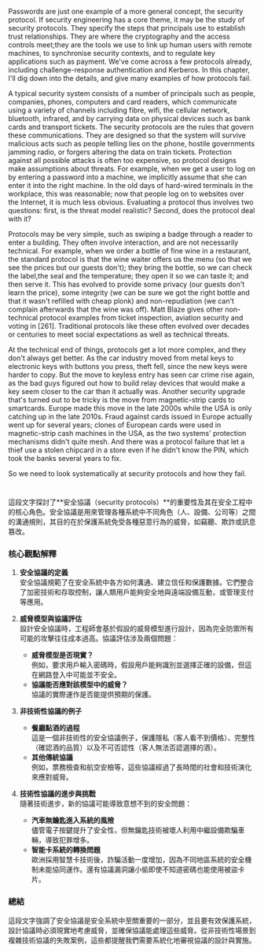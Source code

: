 
Passwords are just one example of a more general concept, the security protocol.
If security engineering has a core theme, it may be the study of security protocols.
They specify the steps that principals use to establish trust relationships.
They are where the cryptography and the access controls meet;they are the tools we use to link up human users with remote machines, to synchronise security contexts, and to regulate key applications such as payment. 
We've come across a few protocols already, including challenge-response authentication and Kerberos. 
In this chapter, I'll dig down into the details, and give many examples of how protocols fail.

A typical security system consists of a number of principals such as people, companies, phones, computers and card readers, which communicate using a variety of channels including fibre, wifi, the cellular network, bluetooth, infrared, and by carrying data on physical devices such as bank cards and transport tickets.
The security protocols are the rules that govern these communications. 
They are designed so that the system will survive malicious acts such as people telling lies on the phone, hostile governments jamming radio, or forgers altering the data on train tickets. 
Protection against all possible attacks is often too expensive, so protocol designs make assumptions about threats.
For example, when we get a user to log on by entering a password into a machine, we implicitly assume that she can enter it into the right machine.
In the old days of hard-wired terminals in the workplace, this was reasonable; now that people log on to websites over the Internet, it is much less obvious.
Evaluating a protocol thus involves two questions: first, is the threat model realistic? 
Second, does the protocol deal with it?

Protocols may be very simple, such as swiping a badge through a reader to enter a building. 
They often involve interaction, and are not necessarily technical. 
For example, when we order a bottle of fine wine in a restaurant, the standard protocol is that the wine waiter offers us the menu (so that we see the prices but our guests don't); they bring the bottle, so we can check the label,the seal and the temperature; they open it so we can taste it; and then serve it.
This has evolved to provide some privacy (our guests don't learn the price), some integrity (we can be sure we got the right bottle and that it wasn't refilled with cheap plonk) and non-repudiation (we can't complain afterwards that the wine was off). 
Matt Blaze gives other non-technical protocol examples from ticket inspection, aviation security and voting in [261]. 
Traditional protocols like these often evolved over decades or centuries to meet social expectations as well as technical threats.

At the technical end of things, protocols get a lot more complex, and they don't always get better. 
As the car industry moved from metal keys to electronic keys with buttons you press, theft fell, since the new keys were harder to copy.
But the move to keyless entry has seen car crime rise again, as the bad guys figured out how to build relay devices that would make a key seem closer to the car than it actually was. 
Another security upgrade that's turned out to be tricky is the move from magnetic-strip cards to smartcards. 
Europe made this move in the late 2000s while the USA is only catching up in the late 2010s.
Fraud against cards issued in Europe actually went up for several years; clones of European cards were used in magnetic-strip cash machines in the USA, as the two systems' protection mechanisms didn't quite mesh. 
And there was a protocol failure that let a thief use a stolen chipcard in a store even if he didn't know the PIN, which took the banks several years to fix.

So we need to look systematically at security protocols and how they fail.

#



這段文字探討了**安全協議（security protocols）**的重要性及其在安全工程中的核心角色。安全協議是用來管理各種系統中不同角色（人、設備、公司等）之間的溝通規則，其目的在於保護系統免受各種惡意行為的威脅，如竊聽、欺詐或訊息篡改。

### 核心觀點解釋
1. **安全協議的定義**  
   安全協議規範了在安全系統中各方如何溝通、建立信任和保護數據。它們整合了加密技術和存取控制，讓人類用戶能夠安全地與遠端設備互動，或管理支付等應用。

2. **威脅模型與協議評估**  
   設計安全協議時，工程師會基於假設的威脅模型進行設計，因為完全防禦所有可能的攻擊往往成本過高。協議評估涉及兩個問題：
   - **威脅模型是否現實？**  
     例如，要求用戶輸入密碼時，假設用戶能夠識別並選擇正確的設備，但這在網路登入中可能並不安全。
   - **協議能否應對該模型中的威脅？**  
     協議的實際運作是否能提供預期的保護。

3. **非技術性協議的例子**  
   - **餐廳點酒的過程**  
     這是一個非技術性的安全協議例子，保護隱私（客人看不到價格）、完整性（確認酒的品質）以及不可否認性（客人無法否認選擇的酒）。
   - **其他傳統協議**  
     例如，票務檢查和航空安檢等，這些協議經過了長時間的社會和技術演化來應對威脅。

4. **技術性協議的進步與挑戰**  
   隨著技術進步，新的協議可能導致意想不到的安全問題：
   - **汽車無鑰匙進入系統的風險**  
     儘管電子按鍵提升了安全性，但無鑰匙技術被壞人利用中繼設備欺騙車輛，導致犯罪增多。
   - **智能卡系統的轉換問題**  
     歐洲採用智慧卡技術後，詐騙活動一度增加，因為不同地區系統的安全機制未能協同運作。還有協議漏洞讓小偷即使不知道密碼也能使用被盜卡片。

### 總結
這段文字強調了安全協議是安全系統中至關重要的一部分，並且要有效保護系統，設計協議時必須現實地考慮威脅，並確保協議能處理這些威脅。從非技術性場景到複雜技術協議的失敗案例，這些都提醒我們需要系統化地審視協議的設計與實施。



